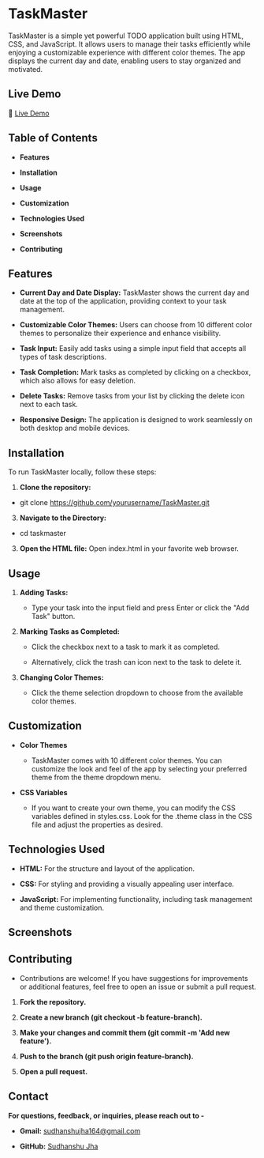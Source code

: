 # TaskMaster

TaskMaster is a simple yet powerful TODO application built using HTML, CSS, and JavaScript. It allows users to manage their tasks efficiently while enjoying a customizable experience with different color themes. The app displays the current day and date, enabling users to stay organized and motivated.

## Live Demo

🔴 [Live Demo]()

## Table of Contents

- **Features**

- **Installation**

- **Usage**

- **Customization**

- **Technologies Used**

- **Screenshots**

- **Contributing**

## Features

- **Current Day and Date Display:** TaskMaster shows the current day and date at the top of the application, providing context to your task management.

- **Customizable Color Themes:** Users can choose from 10 different color themes to personalize their experience and enhance visibility.

- **Task Input:** Easily add tasks using a simple input field that accepts all types of task descriptions.

- **Task Completion:** Mark tasks as completed by clicking on a checkbox, which also allows for easy deletion.

- **Delete Tasks:** Remove tasks from your list by clicking the delete icon next to each task.

- **Responsive Design:** The application is designed to work seamlessly on both desktop and mobile devices.

## Installation

To run TaskMaster locally, follow these steps:

1. **Clone the repository:**

- git clone https://github.com/yourusername/TaskMaster.git

3. **Navigate to the Directory:**

- cd taskmaster

3. **Open the HTML file:** Open index.html in your favorite web browser.

## Usage

1. **Adding Tasks:**

    - Type your task into the input field and press Enter or click the "Add Task" button.

3. **Marking Tasks as Completed:**

    - Click the checkbox next to a task to mark it as completed.

    - Alternatively, click the trash can icon next to the task to delete it.

3. **Changing Color Themes:**

    - Click the theme selection dropdown to choose from the available color themes.

## Customization

- **Color Themes**

   - TaskMaster comes with 10 different color themes. You can customize the look and feel of the app by selecting your preferred theme from the theme dropdown menu.

- **CSS Variables**

   - If you want to create your own theme, you can modify the CSS variables defined in styles.css. Look for the .theme class in the CSS file and adjust the properties as desired.

## Technologies Used

- **HTML:** For the structure and layout of the application.

- **CSS:** For styling and providing a visually appealing user interface.

- **JavaScript:** For implementing functionality, including task management and theme customization.

## Screenshots



## Contributing

- Contributions are welcome! If you have suggestions for improvements or additional features, feel free to open an issue or submit a pull request.

1. **Fork the repository.**

2. **Create a new branch (git checkout -b feature-branch).**

3. **Make your changes and commit them (git commit -m 'Add new feature').**

4. **Push to the branch (git push origin feature-branch).**

5. **Open a pull request.**


## Contact

**For questions, feedback, or inquiries, please reach out to -** 

- **Gmail:** sudhanshujha164@gmail.com

- **GitHub:** [Sudhanshu Jha](https://github.com/sudhanshu-j)

